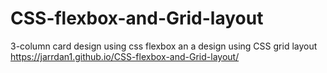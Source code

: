 # CSS-flexbox-and-Grid-layout
3-column card design using css flexbox an a design using CSS grid layout
https://jarrdan1.github.io/CSS-flexbox-and-Grid-layout/

